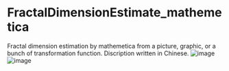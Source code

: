 # FractalDimensionEstimate_mathemetica
Fractal dimension estimation by mathemetica from a picture, graphic, or a bunch of transformation function. Discription written in Chinese.
![image](https://github.com/user-attachments/assets/71d66923-fcae-4a70-b081-5b7afd3e9848)
![image](https://github.com/user-attachments/assets/4606b269-d816-4d71-a69f-6cf907e71153)
